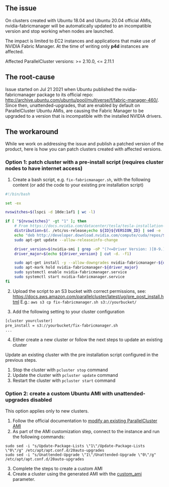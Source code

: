 ## The issue

On clusters created with Ubuntu 18.04 and Ubuntu 20.04 official AMIs, nvidia-fabricmanager will be
automatically updated to an incompatible version and stop working when nodes are launched.

The impact is limited to EC2 instances and applications that make use of NVIDIA Fabric Manager.
At the time of writing only **p4d** instances are affected.

Affected ParallelCluster versions: >= 2.10.0, <= 2.11.1

## The root-cause

Issue started on Jul 21 2021 when Ubuntu published the nvidia-fabricmanager package to its official repo: http://archive.ubuntu.com/ubuntu/pool/multiverse/f/fabric-manager-460/.
Since then, unattended-upgrades, that are enabled by default on ParallelCluster Ubuntu AMIs, are causing the Fabric Manager to be upgraded to a version that is incompatible with the installed NVIDIA drivers.

## The workaround

While we work on addressing the issue and publish a patched version of the product, here is how you can patch clusters created with affected versions.

### Option 1: patch cluster with a pre-install script (requires cluster nodes to have internet access)

1. Create a bash script, e.g. `fix-fabricmanager.sh`, with the following content (or add the code to your existing pre installation script)

```bash
#!/bin/bash

set -ex

nvswitches=$(lspci -d 10de:1af1 | wc -l)

if [ "${nvswitches}" -gt "1" ]; then
    # From https://docs.nvidia.com/datacenter/tesla/tesla-installation-notes/index.html#ubuntu-lts
    distribution=$(. /etc/os-release;echo ${ID}${VERSION_ID} | sed -e 's/\.//g')
    echo "deb http://developer.download.nvidia.com/compute/cuda/repos/${distribution}/x86_64 /" | sudo tee /etc/apt/sources.list.d/cuda.list
    sudo apt-get update --allow-releaseinfo-change

    driver_version=$(nvidia-smi | grep -oP "(?<=Driver Version: )[0-9.]+")
    driver_major=$(echo ${driver_version} | cut -d. -f1)

    sudo apt-get install -y --allow-downgrades nvidia-fabricmanager-${driver_major}=${driver_version}*
    sudo apt-mark hold nvidia-fabricmanager-${driver_major}
    sudo systemctl enable nvidia-fabricmanager.service
    sudo systemctl start nvidia-fabricmanager.service
fi
```

2. Upload the script to an S3 bucket with correct permissions, see: https://docs.aws.amazon.com/parallelcluster/latest/ug/pre_post_install.html
E.g.:  `aws s3 cp fix-fabricmanager.sh s3://yourbucket/`

3. Add the following setting to your cluster configuration
```bash
[cluster yourcluster]
pre_install = s3://yourbucket/fix-fabricmanager.sh
...
```
4. Either create a new cluster or follow the next steps to update an existing cluster 

Update an existing cluster with the pre installation script configured in the previous steps.

1. Stop the cluster with `pcluster stop` command
2. Update the cluster with `pcluster update` command
3. Restart the cluster with `pcluster start` command

### Option 2: create a custom Ubuntu AMI with unattended-upgrades disabled

This option applies only to new clusters.

1. Follow the official documentation to [modify an existing ParallelCluster AMI](https://docs.aws.amazon.com/parallelcluster/latest/ug/tutorials_02_ami_customization.html#modify-an-aws-parallelcluster-ami)
2. As part of the AMI customization step, connect to the instance and run the following commands: 
```
sudo sed -i "s/Update-Package-Lists \"1\"/Update-Package-Lists \"0\"/g" /etc/apt/apt.conf.d/20auto-upgrades
sudo sed -i "s/Unattended-Upgrade \"1\"/Unattended-Upgrade \"0\"/g" /etc/apt/apt.conf.d/20auto-upgrades
```
3. Complete the steps to create a custom AMI
4. Create a cluster using the generated AMI with the [custom_ami](https://docs.aws.amazon.com/parallelcluster/latest/ug/cluster-definition.html#custom-ami-section) parameter.